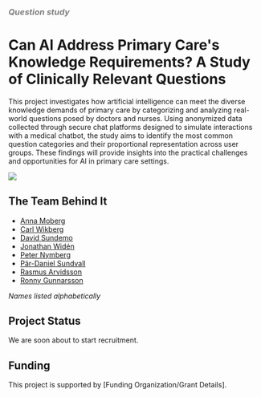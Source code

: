 <h3 style="color: grey;"><i>Question study</i></h3>

# Can AI Address Primary Care's Knowledge Requirements? A Study of Clinically Relevant Questions

This project investigates how artificial intelligence can meet the diverse knowledge demands of primary care by categorizing and analyzing real-world questions posed by doctors and nurses. Using anonymized data collected through secure chat platforms designed to simulate interactions with a medical chatbot, the study aims to identify the most common question categories and their proportional representation across user groups. These findings will provide insights into the practical challenges and opportunities for AI in primary care settings.

<img src="/qualitative_study.jpg">

## The Team Behind It

- [Anna Moberg](/About%20PETRA/The%20team#anna)
- [Carl Wikberg](/About%20PETRA/The%20team#carl)
- [David Sundemo](/About%20PETRA/The%20team#david)
- [Jonathan Widén](/About%20PETRA/The%20team#jonathan)
- [Peter Nymberg](/About%20PETRA/The%20team#peter)
- [Pär-Daniel Sundvall](/About%20PETRA/The%20team#par-daniel)
- [Rasmus Arvidsson](/About%20PETRA/The%20team#rasmus)
- [Ronny Gunnarsson](/About%20PETRA/The%20team#ronny)

_Names listed alphabetically_

## Project Status

We are soon about to start recruitment.

## Funding

This project is supported by [Funding Organization/Grant Details].
